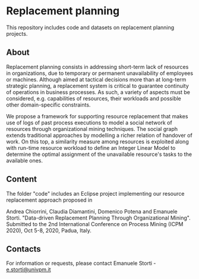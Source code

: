 # Replacement planning

This repository includes code and datasets on replacement planning projects.


## About
Replacement planning consists in addressing short-term lack of resources in organizations, due to temporary or permanent unavailability of employees or machines. Although aimed at tactical decisions more than at long-term strategic planning, a replacement system is critical to guarantee continuity of operations in business processes. As such, a variety of aspects must be considered, e.g. capabilities of resources, their workloads and possible other domain-specific constraints. 

We propose a framework for supporting resource replacement that makes use of logs of past process executions to model a social network of resources through organizational mining techniques. The social graph extends traditional approaches by modelling a richer relation of handover of work. On this top, a similarity measure among resources is exploited along with run-time resource workload to define an Integer Linear Model to determine the optimal assignment of the unavailable resource's tasks to the available ones.


## Content

The folder "code" includes an Eclipse project implementing our resource replacement approach proposed in 

Andrea Chiorrini, Claudia Diamantini, Domenico Potena and Emanuele Storti. "Data-driven Replacement Planning Through Organizational Mining". Submitted to the 2nd International Conference on Process Mining (ICPM 2020), Oct 5-8, 2020, Padua, Italy.


## Contacts

For information or requests, please contact Emanuele Storti - e.storti@univpm.it
